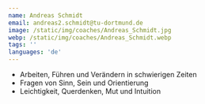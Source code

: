 ```yaml
---
name: Andreas Schmidt
email: andreas2.schmidt@tu-dortmund.de
image: /static/img/coaches/Andreas_Schmidt.jpg
webp: /static/img/coaches/Andreas_Schmidt.webp
tags: ''
languages: 'de'
---
```


<ul><li>Arbeiten, Führen und Verändern in schwierigen Zeiten</li><li>Fragen von Sinn, Sein und Orientierung</li><li>Leichtigkeit, Querdenken, Mut und Intuition</li></ul>